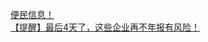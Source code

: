   
[便民信息！](http://www.dianyue.me/archives/727/hvjlymsync1uk7yi/)  
[【提醒】最后4天了，这些企业再不年报有风险！](http://www.dianyue.me/archives/940/p05tinjen6yrkwfm/)